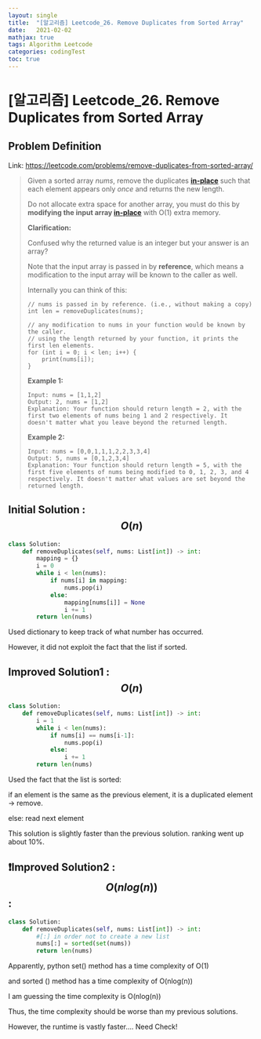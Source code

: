 ```yaml
---
layout: single
title:  "[알고리즘] Leetcode_26. Remove Duplicates from Sorted Array"
date:   2021-02-02
mathjax: true
tags: Algorithm Leetcode
categories: codingTest
toc: true
---
```


# [알고리즘] Leetcode_26. Remove Duplicates from Sorted Array

## Problem Definition

Link: https://leetcode.com/problems/remove-duplicates-from-sorted-array/

 > Given a sorted array *nums*, remove the duplicates [**in-place**](https://en.wikipedia.org/wiki/In-place_algorithm) such that each element appears only *once* and returns the new length.
 >
 > Do not allocate extra space for another array, you must do this by **modifying the input array [in-place](https://en.wikipedia.org/wiki/In-place_algorithm)** with O(1) extra memory.
 >
 > **Clarification:**
 >
 > Confused why the returned value is an integer but your answer is an array?
 >
 > Note that the input array is passed in by **reference**, which means a modification to the input array will be known to the caller as well.
 >
 > Internally you can think of this:
 >
 > ```
 > // nums is passed in by reference. (i.e., without making a copy)
 > int len = removeDuplicates(nums);
 > 
 > // any modification to nums in your function would be known by the caller.
 > // using the length returned by your function, it prints the first len elements.
 > for (int i = 0; i < len; i++) {
 >     print(nums[i]);
 > }
 > ```
 >
 >  
 >
 > **Example 1:**
 >
 > ```
 > Input: nums = [1,1,2]
 > Output: 2, nums = [1,2]
 > Explanation: Your function should return length = 2, with the first two elements of nums being 1 and 2 respectively. It doesn't matter what you leave beyond the returned length.
 > ```
 >
 > **Example 2:**
 >
 > ```
 > Input: nums = [0,0,1,1,1,2,2,3,3,4]
 > Output: 5, nums = [0,1,2,3,4]
 > Explanation: Your function should return length = 5, with the first five elements of nums being modified to 0, 1, 2, 3, and 4 respectively. It doesn't matter what values are set beyond the returned length.
 > ```
 >
 >  

## Initial Solution : $$O(n)$$

```python
class Solution:
    def removeDuplicates(self, nums: List[int]) -> int:
        mapping = {}
        i = 0
        while i < len(nums):
            if nums[i] in mapping:
                nums.pop(i)
            else:
                mapping[nums[i]] = None
                i += 1
        return len(nums)
```

Used dictionary to keep track of what number has occurred.

However, it did not exploit the fact that the list if sorted.

## Improved Solution1 : $$O(n)$$

```python
class Solution:
    def removeDuplicates(self, nums: List[int]) -> int:
        i = 1
        while i < len(nums):
            if nums[i] == nums[i-1]:
                nums.pop(i)
            else:
                i += 1
        return len(nums)
```

Used the fact that the list is sorted:

if an element is the same as the previous element, it is a duplicated element -> remove. 

else: read next element

This solution is slightly faster than the previous solution. ranking went up about 10%.

## :exclamation:Improved Solution2 : $$O(nlog(n))$$:

```python
class Solution:
    def removeDuplicates(self, nums: List[int]) -> int:
        #[:] in order not to create a new list
        nums[:] = sorted(set(nums))
        return len(nums)
```

Apparently, python set() method has a time complexity of O(1)

and sorted () method has a time complexity of O(nlog(n))

I am guessing the time complexity is O(nlog(n))

Thus, the time complexity should be worse than my previous solutions.

However, the runtime is vastly faster.... Need Check!